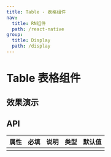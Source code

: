 ```yaml
---
title: Table - 表格组件
nav:
  title: RN组件
  path: /react-native
group:
  title: Display
  path: /display
---
```


# Table 表格组件

## 效果演示

## API

| 属性 | 必填 | 说明 | 类型 | 默认值 |
| ---- | ---- | ---- | ---- | ------ |
|      |      |      |      |        |
